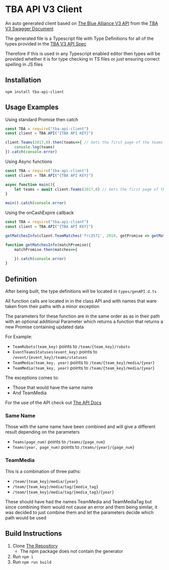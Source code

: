 # TBA API V3 Client

An auto generated client based on [The Blue Alliance V3 API](https://www.thebluealliance.com/apidocs/v3) from the [TBA V3 Swagger Document](https://www.thebluealliance.com/swagger/api_v3.json)

The generated file is a Typescript file with Type Definitions for all of the types provided in the [TBA V3 API Spec](https://www.thebluealliance.com/apidocs/v3)

Therefore if this is used in any Typescript enabled editor then types will be provided whether it is for type checking in TS files or just ensuring correct spelling in JS files

## Installation
```
npm install tba-api-client
```

## Usage Examples

Using standard Promise then catch
```ts
const TBA = require("tba-api-client")
const client = TBA.API("{TBA API KEY}")

client.Teams(2017,0).then(teams=>{ // Gets the first page of the teams that were active in 2017
    console.log(teams)
}).catch(console.error)
```

Using Async functions
```ts
const TBA = require("tba-api-client")
const client = TBA.API("{TBA API KEY}")

async function main(){
    let teams = await client.Teams(2017,0) // Gets the first page of the teams that were active in 2017
}

main().catch(console.error)

```

Using the onCashExpire callback
```ts
const TBA = require("tba-api-client")
const client = TBA.API("{TBA API KEY}")

getMatchesInfo(client.TeamMatches('frc3571', 2018, getPromise => getMatchesInfo(getPromise())))

function getMatchesInfo(matchPromise){
    matchPromise.then(matches=>{

    }).catch(console.error)
}

```
## Definition
After being built, the type definitions will be located in `types/genAPI.d.ts`

All function calls are located in in the class API and with names that ware taken from their paths with a minor exception

The parameters for these function are in the same order as as in their path with an optional additional Parameter which returns a function that returns a new Promise containing updated data

For Example:
* `TeamRobots(team_key)` points to `/team/{team_key}/robots`
* `EventTeamsStatuses(event_key)` points to `/event/{event_key}/teams/statuses`
* `TeamMedia(team_key, year)` points to `/team/{team_key}/media/{year}`
* `TeamMedia(team_key, year)` points to `/team/{team_key}/media/{year}`

The exceptions comes to:
* Those that would have the same name
* And TeamMedia

For the use of the API check out [The API Docs](https://www.thebluealliance.com/apidocs/v3)

### Same Name
Those with the same name have been combined and will give a different result depending on the parameters
* `Teams(page_num)` points to `/teams/{page_num}`
* `Teams(year, page_num)` points to `/teams/{year}/{page_num}`

### TeamMedia
This is a combination of three paths:
* `/team/{team_key}/media/{year}`
* `/team/{team_key}/media/tag/{media_tag}`
* `/team/{team_key}/media/tag/{media_tag}/{year}`

These should have had the names TeamMedia and TeamMediaTag but since combining them would not cause an error and them being similar, it was decided to just combine them and let the parameters decide which path would be used

## Build Instructions
1. Clone [The Repository](https://github.com/rakusan2/tba-client-generator)
    * The npm package does not contain the generator
2. Run `npm i`
3. Run `npm run build`


